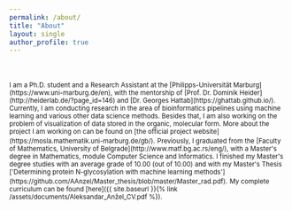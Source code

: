 ```yaml
---
permalink: /about/
title: "About"
layout: single
author_profile: true
---
```


<br>
<br>
<small>
I am a Ph.D. student and a Research Assistant at the [Philipps-Universität Marburg](https://www.uni-marburg.de/en), with the mentorship of [Prof. Dr. Dominik Heider](http://heiderlab.de/?page_id=146) and [Dr. Georges Hattab](https://ghattab.github.io/). Currently, I am conducting research in the area of bioinformatics pipelines using machine learning and various other data science methods. Besides that, I am also working on the problem of visualization of data stored in the organic, molecular form. More about the project I am working on can be found on [the official project website](https://mosla.mathematik.uni-marburg.de/gb/).</small>


<small>
Previously, I graduated from the [Faculty of Mathematics, University of Belgrade](http://www.matf.bg.ac.rs/eng/), with a Master's degree in Mathematics, module Computer Science and Informatics. I finished my Master's degree studies with an average grade of 10.00 (out of 10.00) and with my Master's Thesis ['Determining protein N-glycosylation with machine learning methods'](https://github.com/AAnzel/Master_thesis/blob/master/Master_rad.pdf).</small>


<small>
My complete curriculum can be found [here]({{ site.baseurl }}{% link /assets/documents/Aleksandar_Anžel_CV.pdf %}).</small>

